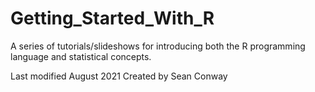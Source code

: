 # Getting_Started_With_R
  
A series of tutorials/slideshows for introducing both the R programming language and statistical concepts.
  
Last modified August 2021
Created by Sean Conway 

